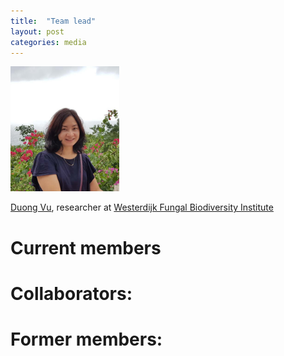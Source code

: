 ```yaml
---
title:  "Team lead"
layout: post
categories: media
---
```

<img src="https://github.com/MycoAI/MycoAI.github.io/blob/master/photos/portrait_DuongVu.jpg" alt="" height="200" id="DuongVu"/>

[Duong Vu](https://github.com/vuthuyduong), researcher at [Westerdijk Fungal Biodiversity Institute](https://wi.knaw.nl/)


# Current members

# Collaborators:


# Former members:


